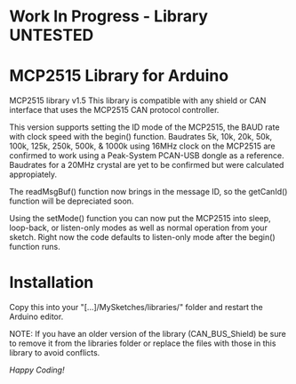 Work In Progress - Library UNTESTED
==============

MCP2515 Library for Arduino
==============
MCP2515 library v1.5
This library is compatible with any shield or CAN interface that uses the MCP2515 CAN protocol controller.

This version supports setting the ID mode of the MCP2515, the BAUD rate with clock speed with the begin() function.
Baudrates 5k, 10k, 20k, 50k, 100k, 125k, 250k, 500k, & 1000k using 16MHz clock on the MCP2515 are confirmed to work using a Peak-System PCAN-USB dongle as a reference.
Baudrates for a 20MHz crystal are yet to be confirmed but were calculated appropiately.

The readMsgBuf() function now brings in the message ID, so the getCanId() function will be depreciated soon.

Using the setMode() function you can now put the MCP2515 into sleep, loop-back, or listen-only modes as well as normal operation from your sketch.
Right now the code defaults to listen-only mode after the begin() function runs.


Installation
==============
Copy this into your "[...]/MySketches/libraries/" folder and restart the Arduino editor.

NOTE: If you have an older version of the library (CAN_BUS_Shield) be sure to remove
 it from the libraries folder or replace the files with those in this library to avoid conflicts.


*Happy Coding!*
